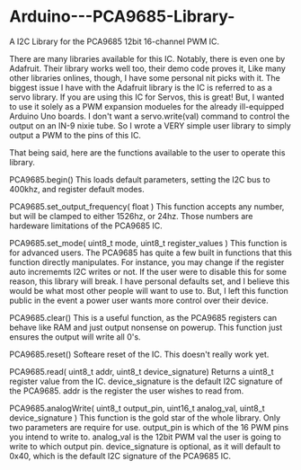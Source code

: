 # Arduino---PCA9685-Library-
A I2C Library for the PCA9685 12bit 16-channel PWM IC. 

There are many libraries available for this IC. Notably, there is even one by Adafruit. 
Their library works well too, their demo code proves it, Like many other libraries
onlines, though, I have some personal nit picks with it. The biggest issue I have with the 
Adafruit library is the IC is referred to as a servo library. If you are using this IC
for Servos, this is great! But, I wanted to use it solely as a PWM expansion modueles for 
the already ill-equipped Arduino Uno boards. I don't want a servo.write(val) command to 
control the output on an IN-9 nixie tube. So I wrote a VERY simple user library to simply
output a PWM to the pins of this IC. 

That being said, here are the functions available to the user to operate this library. 


PCA9685.begin() 
This loads default parameters, setting the I2C bus to 400khz, and register default modes. 

PCA9685.set_output_frequency( float )
This function accepts any number, but will be clamped to either 1526hz, or 24hz. Those 
numbers are hardeware limitations of the PCA9685 IC. 

PCA9685.set_mode( uint8_t mode, uint8_t register_values )
This function is for advanced users. The PCA9685 has quite a few built in functions that
this function directly manipulates. For instance, you may change if the register auto
incrememts I2C writes or not. If the user were to disable this for some reason, this library
will break. I have personal defaults set, and I believe this would be what most other 
people will want to use to. But, I left this function public in the event a power user wants
more control over their device. 

PCA9685.clear() 
This is a useful function, as the PCA9685 registers can behave like RAM and just output 
nonsense on powerup. This function just ensures the output will write all 0's. 

PCA9685.reset()
Softeare reset of the IC. This doesn't really work yet. 

PCA9685.read( uint8_t addr, uint8_t device_signature)
Returns a uint8_t register value from the IC. device_signature is the default I2C signature
of the PCA9685. addr is the register the user wishes to read from. 

PCA9685.analogWrite( uint8_t output_pin, uint16_t analog_val, uint8_t device_signature )
This function is the gold star of the whole library. Only two parameters are require for use. 
output_pin is which of the 16 PWM pins you intend to write to. analog_val is the 12bit PWM val
the user is going to write to which output pin. device_signature is optional, as it will default
to 0x40, which is the default I2C signature of the PCA9685 IC. 
